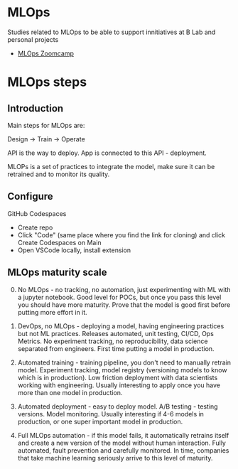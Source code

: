 # MLOps

Studies related to MLOps to be able to support innitiatives at B Lab and personal projects 

- [MLOps Zoomcamp](https://github.com/DataTalksClub/mlops-zoomcamp)

# MLOps steps 

## Introduction 

Main steps for MLOps are:

Design -> Train -> Operate

API is the way to deploy. App is connected to this API - deployment.

MLOPs is a set of practices to integrate the model, make sure it can be retrained and to monitor its quality. 

## Configure 

GitHub Codespaces 
- Create repo
- Click "Code" (same place where you find the link for cloning) and click Create Codespaces on Main 
- Open VSCode locally, install extension 


## MLOps maturity scale

0. No MLOps - no tracking, no automation, just experimenting with ML with a jupyter notebook. Good level for POCs, but once you pass this level you should have more maturity. Prove that the model is good first before putting more effort in it. 

1. DevOps, no MLOps - deploying a model, having engineering practices but not ML practices. Releases automated, unit testing, CI/CD, Ops Metrics. No experiment tracking, no reproducibility, data science separated from engineers. First time putting a model in production. 

2. Automated training - training pipeline, you don't need to manually retrain model. Experiment tracking, model registry (versioning models to know which is in production). Low friction deployment with data scientists working with engineering. Usually interesting to apply once you have more than one model in production. 

3. Automated deployment - easy to deploy model. A/B testing - testing versions. Model monitoring. Usually interesting if 4-6 models in production, or one super important model in production.  

4. Full MLOps automation - if this model fails, it automatically retrains itself and create a new version of the model without human interaction. Fully automated, fault prevention and carefully monitored. In time, companies that take machine learning seriously arrive to this level of maturity. 